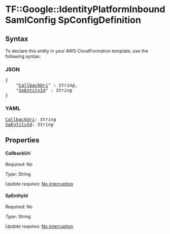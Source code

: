 # TF::Google::IdentityPlatformInboundSamlConfig SpConfigDefinition

## Syntax

To declare this entity in your AWS CloudFormation template, use the following syntax:

### JSON

<pre>
{
    "<a href="#callbackuri" title="CallbackUri">CallbackUri</a>" : <i>String</i>,
    "<a href="#spentityid" title="SpEntityId">SpEntityId</a>" : <i>String</i>
}
</pre>

### YAML

<pre>
<a href="#callbackuri" title="CallbackUri">CallbackUri</a>: <i>String</i>
<a href="#spentityid" title="SpEntityId">SpEntityId</a>: <i>String</i>
</pre>

## Properties

#### CallbackUri

_Required_: No

_Type_: String

_Update requires_: [No interruption](https://docs.aws.amazon.com/AWSCloudFormation/latest/UserGuide/using-cfn-updating-stacks-update-behaviors.html#update-no-interrupt)

#### SpEntityId

_Required_: No

_Type_: String

_Update requires_: [No interruption](https://docs.aws.amazon.com/AWSCloudFormation/latest/UserGuide/using-cfn-updating-stacks-update-behaviors.html#update-no-interrupt)


